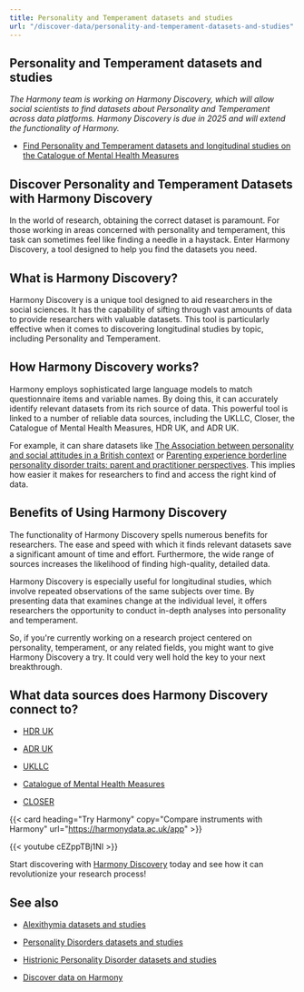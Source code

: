 ```yaml
---
title: Personality and Temperament datasets and studies
url: "/discover-data/personality-and-temperament-datasets-and-studies"
---
```


## Personality and Temperament datasets and studies

*The Harmony team is working on Harmony Discovery, which will allow social scientists to find datasets about Personality and Temperament across data platforms. Harmony Discovery is due in 2025 and will extend the functionality of Harmony.*

* [Find Personality and Temperament datasets and longitudinal studies on the Catalogue of Mental Health Measures](https://www.cataloguementalhealth.ac.uk/?content=search&query=Topic:personality+and+temperament)

## Discover Personality and Temperament Datasets with Harmony Discovery

In the world of research, obtaining the correct dataset is paramount. For those working in areas concerned with personality and temperament, this task can sometimes feel like finding a needle in a haystack. Enter Harmony Discovery, a tool designed to help you find the datasets you need.

## What is Harmony Discovery?

Harmony Discovery is a unique tool designed to aid researchers in the social sciences. It has the capability of sifting through vast amounts of data to provide researchers with valuable datasets. This tool is particularly effective when it comes to discovering longitudinal studies by topic, including Personality and Temperament.

## How Harmony Discovery works?

Harmony employs sophisticated large language models to match questionnaire items and variable names. By doing this, it can accurately identify relevant datasets from its rich source of data. This powerful tool is linked to a number of reliable data sources, including the UKLLC, Closer, the Catalogue of Mental Health Measures, HDR UK, and ADR UK. 

For example, it can share datasets like [The Association between personality and social attitudes in a British context](https://reshare.ukdataservice.ac.uk/852860) or [Parenting experience borderline personality disorder traits: parent and practitioner perspectives](https://reshare.ukdataservice.ac.uk/854245). This implies how easier it makes for researchers to find and access the right kind of data. 

## Benefits of Using Harmony Discovery

The functionality of Harmony Discovery spells numerous benefits for researchers. The ease and speed with which it finds relevant datasets save a significant amount of time and effort. Furthermore, the wide range of sources increases the likelihood of finding high-quality, detailed data.

Harmony Discovery is especially useful for longitudinal studies, which involve repeated observations of the same subjects over time. By presenting data that examines change at the individual level, it offers researchers the opportunity to conduct in-depth analyses into personality and temperament.

So, if you're currently working on a research project centered on personality, temperament, or any related fields, you might want to give Harmony Discovery a try. It could very well hold the key to your next breakthrough. 


## What data sources does Harmony Discovery connect to?

* [HDR UK](https://www.healthdatagateway.org/)

* [ADR UK](https://www.adruk.org/data-access/data-catalogue/)

* [UKLLC](https://explore.ukllc.ac.uk)

* [Catalogue of Mental Health Measures](https://www.cataloguementalhealth.ac.uk/)

* [CLOSER](https://closer.ac.uk/)

{{< card heading="Try Harmony" copy="Compare instruments with Harmony" url="https://harmonydata.ac.uk/app" >}}

{{< youtube cEZppTBj1NI >}}


Start discovering with [Harmony Discovery](https://explore.ukllc.ac.uk) today and see how it can revolutionize your research process!

## See also

* [Alexithymia datasets and studies](/discover-data/alexithymia-datasets-and-studies)

* [Personality Disorders datasets and studies](/discover-data/personality-disorders-datasets-and-studies)

* [Histrionic Personality Disorder datasets and studies](/discover-data/histrionic-personality-disorder-datasets-and-studies)

* [Discover data on Harmony](/discover-data/)
